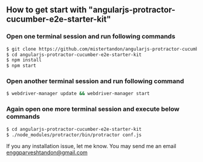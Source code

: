 ## How to get start with "angularjs-protractor-cucumber-e2e-starter-kit"
### Open one terminal session and run following commands
```sh
$ git clone https://github.com/mistertandon/angularjs-protractor-cucumber-e2e-starter-kit.git
$ cd angularjs-protractor-cucumber-e2e-starter-kit
$ npm install
$ npm start
```
### Open another terminal session and run following command
```sh
$ webdriver-manager update && webdriver-manager start
```

### Again open one more terminal session and execute below commands
```sh
$ cd angularjs-protractor-cucumber-e2e-starter-kit
$ ./node_modules/protractor/bin/protractor conf.js
```
If you any installation issue, let me know. You may send me an email
enggparveshtandon@gmail.com
